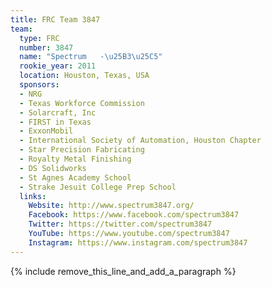 ```yaml
---
title: FRC Team 3847
team:
  type: FRC
  number: 3847
  name: "Spectrum   -\u25B3\u25C5"
  rookie_year: 2011
  location: Houston, Texas, USA
  sponsors:
  - NRG
  - Texas Workforce Commission
  - Solarcraft, Inc
  - FIRST in Texas
  - ExxonMobil
  - International Society of Automation, Houston Chapter
  - Star Precision Fabricating
  - Royalty Metal Finishing
  - DS Solidworks
  - St Agnes Academy School
  - Strake Jesuit College Prep School
  links:
    Website: http://www.spectrum3847.org/
    Facebook: https://www.facebook.com/spectrum3847
    Twitter: https://twitter.com/spectrum3847
    YouTube: https://www.youtube.com/spectrum3847
    Instagram: https://www.instagram.com/spectrum3847
---
```


{% include remove_this_line_and_add_a_paragraph %}